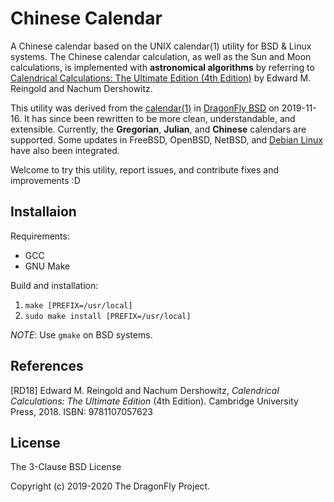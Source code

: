 Chinese Calendar
================

A Chinese calendar based on the UNIX calendar(1) utility for BSD & Linux systems.
The Chinese calendar calculation, as well as the Sun and Moon calculations, is
implemented with **astronomical algorithms** by referring to
[Calendrical Calculations: The Ultimate Edition (4th Edition)](http://www.cs.tau.ac.il/~nachum/calendar-book/fourth-edition/)
by Edward M. Reingold and Nachum Dershowitz.

This utility was derived from the
[calendar(1)](https://gitweb.dragonflybsd.org/dragonfly.git/tree/HEAD:/usr.bin/calendar)
in
[DragonFly BSD](https://www.dragonflybsd.org/)
on 2019-11-16.
It has since been rewritten to be more clean, understandable, and extensible.
Currently, the **Gregorian**, **Julian**, and **Chinese** calendars are supported.
Some updates in FreeBSD, OpenBSD, NetBSD, and
[Debian Linux](https://salsa.debian.org/meskes/bsdmainutils)
have also been integrated.

Welcome to try this utility, report issues, and contribute fixes and improvements :D


Installaion
-----------
Requirements:
* GCC
* GNU Make

Build and installation:
1. `make [PREFIX=/usr/local]`
2. `sudo make install [PREFIX=/usr/local]`

*NOTE*: Use `gmake` on BSD systems.


References
----------
[RD18]
Edward M. Reingold and Nachum Dershowitz,
*Calendrical Calculations: The Ultimate Edition*
(4th Edition).
Cambridge University Press, 2018.
ISBN: 9781107057623


License
-------
The 3-Clause BSD License

Copyright (c) 2019-2020 The DragonFly Project.
